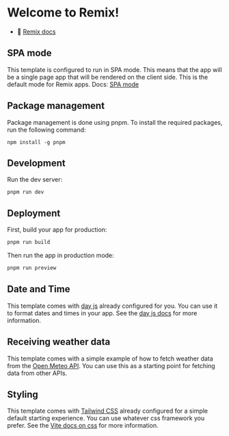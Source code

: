 # Welcome to Remix!

- 📖 [Remix docs](https://remix.run/docs)

## SPA mode
This template is configured to run in SPA mode. This means that the app will be a single page app that will be rendered on the client side. This is the default mode for Remix apps.
Docs: [SPA mode](https://remix.run/docs/en/main/guides/spa-mode)

## Package management
Package management is done using pnpm. To install the required packages, run the following command:
```shell
npm install -g pnpm
```

## Development

Run the dev server:

```shellscript
pnpm run dev
```

## Deployment

First, build your app for production:

```sh
pnpm run build
```

Then run the app in production mode:

```sh
pnpm run preview
```

## Date and Time

This template comes with [day js](https://day.js.org/) already configured for you. You can use it to format dates and times in your app. See the [day js docs](https://day.js.org/docs/en/installation/installation) for more information.

## Receiving weather data

This template comes with a simple example of how to fetch weather data from the [Open Meteo API](https://open-meteo.com/). You can use this as a starting point for fetching data from other APIs.


## Styling

This template comes with [Tailwind CSS](https://tailwindcss.com/) already configured for a simple default starting experience. You can use whatever css framework you prefer. See the [Vite docs on css](https://vitejs.dev/guide/features.html#css) for more information.
